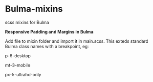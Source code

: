 # Bulma-mixins
scss mixins for Bulma

<b>Responsive Padding and Margins in Bulma</b>

Add file to mixin folder and import it in main.scss.
This exteds standard Bulma class names with a breakpoint, eg:

p-6-desktop 

mt-3-mobile 

px-5-ultrahd-only 
